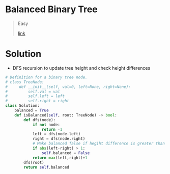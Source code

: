 # Balanced Binary Tree

> Easy
>
> [link](https://leetcode.com/problems/balanced-binary-tree/)

# Solution

- DFS recursion to update tree height and check height differences

```python
# Definition for a binary tree node.
# class TreeNode:
#     def __init__(self, val=0, left=None, right=None):
#         self.val = val
#         self.left = left
#         self.right = right
class Solution:
    balanced = True
    def isBalanced(self, root: TreeNode) -> bool:
        def dfs(node):
            if not node:
                return -1
            left = dfs(node.left)
            right = dfs(node.right)
            # Make balanced false if hegiht difference is greater than 1
            if abs(left-right) > 1:
                self.balanced = False
            return max(left,right)+1
        dfs(root)
        return self.balanced

```
